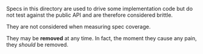 Specs in this directory are used to drive some implementation code
but do not test against the public API and are therefore considered
brittle.

They are not considered when measuring spec coverage.

They may be **removed** at any time.  In fact, the moment they cause
any pain, they *should* be removed.
